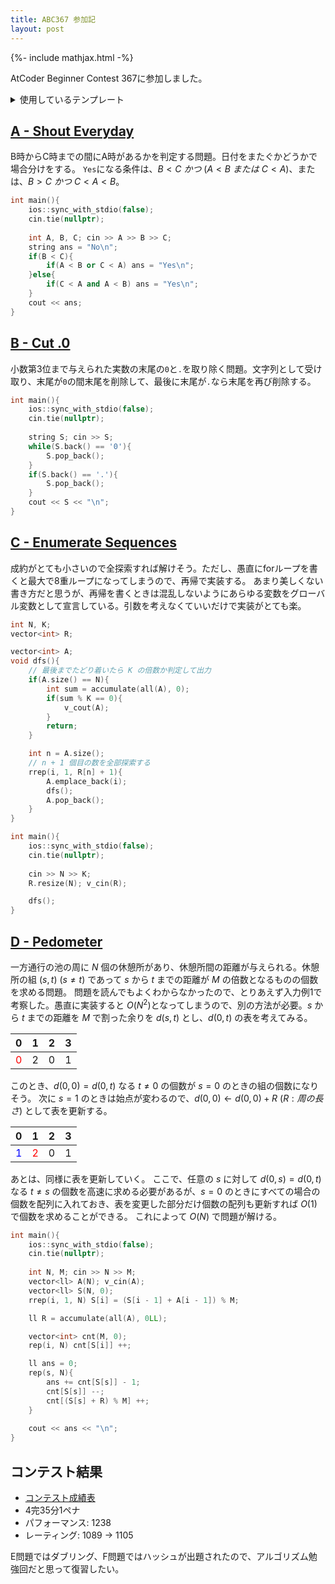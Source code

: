 ```yaml
---
title: ABC367 参加記
layout: post
---
```


{%- include mathjax.html -%}

AtCoder Beginner Contest 367に参加しました。

<details>
<summary>使用しているテンプレート</summary>

```c++
#include <bits/stdc++.h>
using namespace std;

using ll = long long;
using ld = long double;
#define rep(i, n) for(int i = 0; i < (int) (n); i ++)
#define rrep(i, m, n) for(int i = (int) m; i < (int) n; i ++)
#define forin(x, a) for(auto &x : a)
#define all(x) (x).begin(), (x).end()
#define rall(x) (x).rbegin(), (x).rend()
const int dx[4] = {1, 0, -1, 0};
const int dy[4] = {0, 1, 0, -1};
const int ddx[8] = {1, 1, 0, -1, -1, -1, 0, 1};
const int ddy[8] = {0, 1, 1, 1, 0, -1, -1, -1};

long long gcd(long long a, long long b){
    if(a % b == 0) return b;
    else return gcd(b, a % b);
}

long long lcm(long long a, long long b){
    return a * b / gcd(a, b);
}

template<typename T>
void v_cin(vector<T> &x){
    rep(i, x.size()) cin >> x[i];
}

template<typename T>
void vv_cin(vector<vector<T>> &x){
    rep(i, x.size()) rep(j, x[i].size()) cin >> x[i][j];
}

template <typename T>
void v_cout(vector<T> &x){
    rep(i, x.size()) cout << x[i] << (i < x.size() - 1 ? " " : "\n");
}

template <typename T>
void vv_cout(vector<vector<T>> &x){
    rep(i, x.size()) v_cout(x[i]);
}
```

</details>

## [A - Shout Everyday](https://atcoder.jp/contests/abc367/tasks/abc367_a)
B時からC時までの間にA時があるかを判定する問題。日付をまたぐかどうかで場合分けをする。
`Yes`になる条件は、$B<C~かつ~(A<B~または~C<A)$、または、$B>C~かつ~C<A<B$。
```c++
int main(){
    ios::sync_with_stdio(false);
    cin.tie(nullptr);
    
    int A, B, C; cin >> A >> B >> C;
    string ans = "No\n";
    if(B < C){
        if(A < B or C < A) ans = "Yes\n";
    }else{
        if(C < A and A < B) ans = "Yes\n";
    }
    cout << ans;
}
```

## [B - Cut .0](https://atcoder.jp/contests/abc367/tasks/abc367_b)
小数第3位まで与えられた実数の末尾の`0`と`.`を取り除く問題。文字列として受け取り、末尾が`0`の間末尾を削除して、最後に末尾が`.`なら末尾を再び削除する。
```c++
int main(){
    ios::sync_with_stdio(false);
    cin.tie(nullptr);
    
    string S; cin >> S;
    while(S.back() == '0'){
        S.pop_back();
    }
    if(S.back() == '.'){
        S.pop_back();
    }
    cout << S << "\n";
}
```

## [C - Enumerate Sequences](https://atcoder.jp/contests/abc367/tasks/abc367_c)

成約がとても小さいので全探索すれば解けそう。ただし、愚直にforループを書くと最大で8重ループになってしまうので、再帰で実装する。
あまり美しくない書き方だと思うが、再帰を書くときは混乱しないようにあらゆる変数をグローバル変数として宣言している。引数を考えなくていいだけで実装がとても楽。
```c++
int N, K;
vector<int> R;

vector<int> A;
void dfs(){
    // 最後までたどり着いたら K の倍数か判定して出力
    if(A.size() == N){
        int sum = accumulate(all(A), 0);
        if(sum % K == 0){
            v_cout(A);
        }
        return;
    }

    int n = A.size();
    // n + 1 個目の数を全部探索する
    rrep(i, 1, R[n] + 1){
        A.emplace_back(i);
        dfs();
        A.pop_back();
    }
}

int main(){
    ios::sync_with_stdio(false);
    cin.tie(nullptr);
    
    cin >> N >> K;
    R.resize(N); v_cin(R);

    dfs();
}
```

## [D - Pedometer](https://atcoder.jp/contests/abc367/tasks/abc367_d)
一方通行の池の周に $N$ 個の休憩所があり、休憩所間の距離が与えられる。休憩所の組 $(s, t)~(s\ne t)$ であって $s$ から $t$ までの距離が $M$ の倍数となるものの個数を求める問題。
問題を読んでもよくわからなかったので、とりあえず入力例1で考察した。愚直に実装すると $O(N^2)$となってしまうので、別の方法が必要。$s$ から $t$ までの距離を $M$ で割った余りを $d(s, t)$ とし、$d(0, t)$ の表を考えてみる。

|0|1|2|3|
|:---:|:---:|:---:|:---:|
|<span style="color: red; ">0</span>|2|0|1|

このとき、$d(0, 0) = d(0, t)$ なる $t\ne 0$ の個数が $s = 0$ のときの組の個数になりそう。
次に $s = 1$ のときは始点が変わるので、$d(0, 0) \leftarrow d(0, 0) + R~(R: 周の長さ)$ として表を更新する。 

|0|1|2|3|
|:---:|:---:|:---:|:---:|
|<span style="color: blue; ">1</span>|<span style="color: red; ">2</span>|0|1|

あとは、同様に表を更新していく。
ここで、任意の $s$ に対して $d(0, s) = d(0, t)$ なる $t\ne s$ の個数を高速に求める必要があるが、$s = 0$ のときにすべての場合の個数を配列に入れておき、表を変更した部分だけ個数の配列も更新すれば $O(1)$ で個数を求めることができる。
これによって $O(N)$ で問題が解ける。
```c++
int main(){
    ios::sync_with_stdio(false);
    cin.tie(nullptr);
    
    int N, M; cin >> N >> M;
    vector<ll> A(N); v_cin(A);
    vector<ll> S(N, 0);
    rrep(i, 1, N) S[i] = (S[i - 1] + A[i - 1]) % M;

    ll R = accumulate(all(A), 0LL);

    vector<int> cnt(M, 0);
    rep(i, N) cnt[S[i]] ++;

    ll ans = 0;
    rep(s, N){
        ans += cnt[S[s]] - 1;
        cnt[S[s]] --;
        cnt[(S[s] + R) % M] ++;
    }
    
    cout << ans << "\n";
}
```

## コンテスト結果
- [コンテスト成績表](https://atcoder.jp/users/m1ffyz/history/share/abc367)
- 4完35分1ペナ
- パフォーマンス: 1238
- レーティング: 1089 -> 1105

E問題ではダブリング、F問題ではハッシュが出題されたので、アルゴリズム勉強回だと思って復習したい。